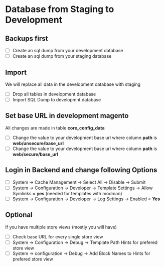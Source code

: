 # Database from Staging to Development

## Backups first

- [ ] Create an sql dump from your development database
- [ ] Create an sql dump from your staging database

## Import

We will replace all data in the development database with staging

- [ ] Drop all tables in development database
- [ ] Import SQL Dump to developmnt database

## Set base URL in development magento

All changes are made in table **core_config_data**

- [ ] Change the value to your development base url where column **path** is **web/unsecure/base_url**
- [ ] Change the value to your development base url where column **path** is **web/secure/base_url**

## Login in Backend and change following Options

- [ ] System -> Cache Management -> Select All -> Disable -> Submit
- [ ] System -> Configuration -> Developer -> Template Settings -> Allow Symlinks = **yes** (needed for templates with modman)
- [ ] System -> Configuration -> Developer -> Log Settings -> Enabled = **Yes**

## Optional

If you have multiple store views (mostly you will have)

- [ ] Check base URL for every single store view
- [ ] System -> Configuration -> Debug -> Template Path Hints for prefered store view
- [ ] System -> configuration -> Debug -> Add Block Names to Hints for prefered store view